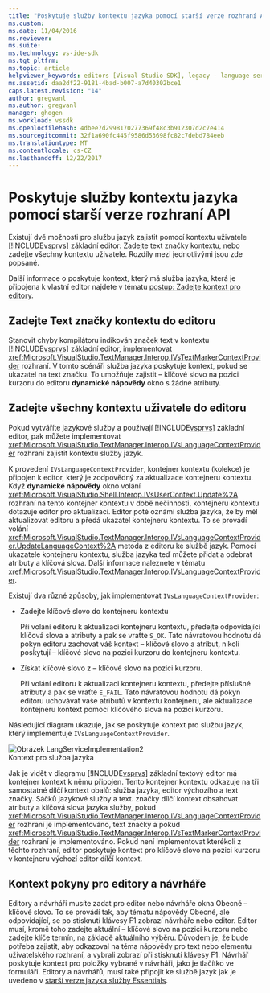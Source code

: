 ```yaml
---
title: "Poskytuje služby kontextu jazyka pomocí starší verze rozhraní API | Microsoft Docs"
ms.custom: 
ms.date: 11/04/2016
ms.reviewer: 
ms.suite: 
ms.technology: vs-ide-sdk
ms.tgt_pltfrm: 
ms.topic: article
helpviewer_keywords: editors [Visual Studio SDK], legacy - language service context
ms.assetid: daa2df22-9181-4bad-b007-a7d40302bce1
caps.latest.revision: "14"
author: gregvanl
ms.author: gregvanl
manager: ghogen
ms.workload: vssdk
ms.openlocfilehash: 4dbee7d2998170277369f48c3b912307d2c7e414
ms.sourcegitcommit: 32f1a690fc445f9586d53698fc82c7debd784eeb
ms.translationtype: MT
ms.contentlocale: cs-CZ
ms.lasthandoff: 12/22/2017
---
```

# <a name="providing-a-language-service-context-by-using-the-legacy-api"></a>Poskytuje služby kontextu jazyka pomocí starší verze rozhraní API
Existují dvě možnosti pro službu jazyk zajistit pomocí kontextu uživatele [!INCLUDE[vsprvs](../code-quality/includes/vsprvs_md.md)] základní editor: Zadejte text značky kontextu, nebo zadejte všechny kontextu uživatele. Rozdíly mezi jednotlivými jsou zde popsané.  
  
 Další informace o poskytuje kontext, který má služba jazyka, která je připojena k vlastní editor najdete v tématu [postup: Zadejte kontext pro editory](../extensibility/how-to-provide-context-for-editors.md).  
  
## <a name="provide-text-marker-context-to-the-editor"></a>Zadejte Text značky kontextu do editoru  
 Stanovit chyby kompilátoru indikován značek text v kontextu [!INCLUDE[vsprvs](../code-quality/includes/vsprvs_md.md)] základní editor, implementovat <xref:Microsoft.VisualStudio.TextManager.Interop.IVsTextMarkerContextProvider> rozhraní. V tomto scénáři služba jazyka poskytuje kontext, pokud se ukazatel na text značku. To umožňuje zajistit – klíčové slovo na pozici kurzoru do editoru **dynamické nápovědy** okno s žádné atributy.  
  
## <a name="provide-all-user-context-to-the-editor"></a>Zadejte všechny kontextu uživatele do editoru  
 Pokud vytváříte jazykové služby a používají [!INCLUDE[vsprvs](../code-quality/includes/vsprvs_md.md)] základní editor, pak můžete implementovat <xref:Microsoft.VisualStudio.TextManager.Interop.IVsLanguageContextProvider> rozhraní zajistit kontextu služby jazyk.  
  
 K provedení `IVsLanguageContextProvider`, kontejner kontextu (kolekce) je připojen k editor, který je zodpovědný za aktualizace kontejneru kontextu. Když **dynamické nápovědy** okno volání <xref:Microsoft.VisualStudio.Shell.Interop.IVsUserContext.Update%2A> rozhraní na tento kontejner kontextu v době nečinnosti, kontejneru kontextu dotazuje editor pro aktualizaci. Editor poté oznámí služba jazyka, že by měl aktualizovat editoru a předá ukazatel kontejneru kontextu. To se provádí volání <xref:Microsoft.VisualStudio.TextManager.Interop.IVsLanguageContextProvider.UpdateLanguageContext%2A> metoda z editoru ke službě jazyk. Pomocí ukazatele kontejneru kontextu, služba jazyka teď můžete přidat a odebrat atributy a klíčová slova. Další informace naleznete v tématu <xref:Microsoft.VisualStudio.TextManager.Interop.IVsLanguageContextProvider>.  
  
 Existují dva různé způsoby, jak implementovat `IVsLanguageContextProvider`:  
  
-   Zadejte klíčové slovo do kontejneru kontextu  
  
     Při volání editoru k aktualizaci kontejneru kontextu, předejte odpovídající klíčová slova a atributy a pak se vraťte `S_OK`. Tato návratovou hodnotu dá pokyn editoru zachovat váš kontext – klíčové slovo a atribut, nikoli poskytují – klíčové slovo na pozici kurzoru do kontejneru kontextu.  
  
-   Získat klíčové slovo z – klíčové slovo na pozici kurzoru.  
  
     Při volání editoru k aktualizaci kontejneru kontextu, předejte příslušné atributy a pak se vraťte `E_FAIL`. Tato návratovou hodnotu dá pokyn editoru uchovávat vaše atributů v kontextu kontejneru, ale aktualizace kontejneru kontext pomocí klíčového slova na pozici kurzoru.  
  
 Následující diagram ukazuje, jak se poskytuje kontext pro službu jazyk, který implementuje `IVsLanguageContextProvider`.  
  
 ![Obrázek LangServiceImplementation2](../extensibility/media/vslanguageservice2.gif "vsLanguageService2")  
Kontext pro služba jazyka  
  
 Jak je vidět v diagramu [!INCLUDE[vsprvs](../code-quality/includes/vsprvs_md.md)] základní textový editor má kontejner kontext k němu připojen. Tento kontejner kontextu odkazuje na tři samostatné dílčí kontext obalů: služba jazyka, editor výchozího a text značky. Sáčků jazykové služby a text. značky dílčí kontext obsahovat atributy a klíčová slova jazyka služby, pokud <xref:Microsoft.VisualStudio.TextManager.Interop.IVsLanguageContextProvider> rozhraní je implementováno, text značky a pokud <xref:Microsoft.VisualStudio.TextManager.Interop.IVsTextMarkerContextProvider> rozhraní je implementováno. Pokud není implementovat kterékoli z těchto rozhraní, editor poskytuje kontext pro klíčové slovo na pozici kurzoru v kontejneru výchozí editor dílčí kontext.  
  
## <a name="context-guidelines-for-editors-and-designers"></a>Kontext pokyny pro editory a návrháře  
 Editory a návrháři musíte zadat pro editor nebo návrháře okna Obecné – klíčové slovo. To se provádí tak, aby tématu nápovědy Obecné, ale odpovídající, se po stisknutí klávesy F1 zobrazí návrháře nebo editor. Editor musí, kromě toho zadejte aktuální – klíčové slovo na pozici kurzoru nebo zadejte klíče termín, na základě aktuálního výběru. Důvodem je, že bude potřeba zajistit, aby odkazoval na téma nápovědy pro text nebo elementu uživatelského rozhraní, a vybrali zobrazí při stisknutí klávesy F1. Návrhář poskytuje kontext pro položky vybrané v návrháři, jako je tlačítko ve formuláři. Editory a návrhářů, musí také připojit ke službě jazyk jak je uvedeno v [starší verze jazyka služby Essentials](../extensibility/internals/legacy-language-service-essentials.md).